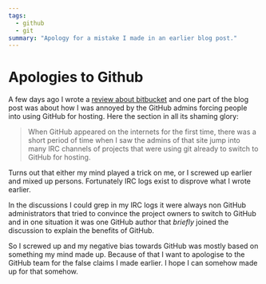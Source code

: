 ```yaml
---
tags:
  - github
  - git
summary: "Apology for a mistake I made in an earlier blog post."
---
```


# Apologies to Github

A few days ago I wrote a [review about bitbucket](/2008/9/14/bitbucket-is-no-bit-bucket/)
and one part of the blog post was about how I was annoyed by the GitHub
admins forcing people into using GitHub for hosting. Here the section in
all its shaming glory:

> When GitHub appeared on the internets for the first time, there was
a short period of time when I saw the admins of that site jump into
many IRC channels of projects that were using git already to switch
to GitHub for hosting.
>

Turns out that either my mind played a trick on me, or I screwed up
earlier and mixed up persons. Fortunately IRC logs exist to disprove
what I wrote earlier.

In the discussions I could grep in my IRC logs it were always non GitHub
administrators that tried to convince the project owners to switch to
GitHub and in one situation it was one GitHub author that *briefly*
joined the discussion to explain the benefits of GitHub.

So I screwed up and my negative bias towards GitHub was mostly based on
something my mind made up. Because of that I want to apologise to the
GitHub team for the false claims I made earlier. I hope I can somehow
made up for that somehow.
